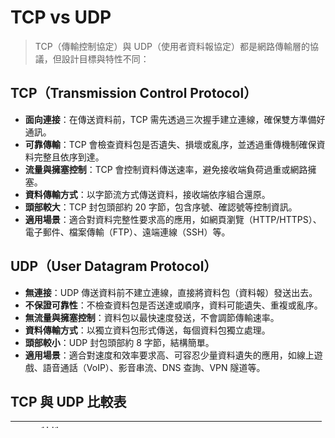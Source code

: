 # TCP vs UDP

> TCP（傳輸控制協定）與 UDP（使用者資料報協定）都是網路傳輸層的協議，但設計目標與特性不同：

## TCP（Transmission Control Protocol）

- **面向連接**：在傳送資料前，TCP 需先透過三次握手建立連線，確保雙方準備好通訊。
- **可靠傳輸**：TCP 會檢查資料包是否遺失、損壞或亂序，並透過重傳機制確保資料完整且依序到達。
- **流量與擁塞控制**：TCP 會控制資料傳送速率，避免接收端負荷過重或網路擁塞。
- **資料傳輸方式**：以字節流方式傳送資料，接收端依序組合還原。
- **頭部較大**：TCP 封包頭部約 20 字節，包含序號、確認號等控制資訊。
- **適用場景**：適合對資料完整性要求高的應用，如網頁瀏覽（HTTP/HTTPS）、電子郵件、檔案傳輸（FTP）、遠端連線（SSH）等。

## UDP（User Datagram Protocol）

- **無連接**：UDP 傳送資料前不建立連線，直接將資料包（資料報）發送出去。
- **不保證可靠性**：不檢查資料包是否送達或順序，資料可能遺失、重複或亂序。
- **無流量與擁塞控制**：資料包以最快速度發送，不會調節傳輸速率。
- **資料傳輸方式**：以獨立資料包形式傳送，每個資料包獨立處理。
- **頭部較小**：UDP 封包頭部約 8 字節，結構簡單。
- **適用場景**：適合對速度和效率要求高、可容忍少量資料遺失的應用，如線上遊戲、語音通話（VoIP）、影音串流、DNS 查詢、VPN 隧道等。

## TCP 與 UDP 比較表

| 特性           | TCP                    | UDP                  |
| -------------- | ---------------------- | -------------------- |
| 連線性         | 面向連接               | 無連接               |
| 傳輸可靠性     | 高，保證資料完整且有序 | 低，不保證資料送達   |
| 流量與擁塞控制 | 有                     | 無                   |
| 傳輸速度       | 較慢                   | 較快                 |
| 頭部大小       | 約 20 字節             | 約 8 字節            |
| 傳輸方式       | 字節流                 | 獨立資料包           |
| 適用場景       | 電子郵件、網頁、FTP 等 | 即時通訊、影音串流等 |

---

總結來說，TCP 適合需要高可靠性和完整性的應用，而 UDP 則適合對速度和效率要求較高且能容忍部分資料遺失的場景[1][2][4][6]。

---

**參考來源:**

[1] https://www.explainthis.io/zh-hant/swe/tcp-udp \
[2] https://www.purevpn.com.tw/blog/tcp-yu-udp-shenme-qubie/ \
[3] https://nordvpn.com/zh/blog/tcp-udp-xieyi-bijiao/ \
[4] https://ithelp.ithome.com.tw/articles/10294859 \
[5] https://lightningxvpn.com/blog/tw/tcp-vs-udp-tw/ \
[6] https://jaminzhang.github.io/network/The-Difference-Between-TCP-And-UDP-Protocol/ \
[7] https://www.yasssssblog.com/2020/10/04/ithome-30-21-tcp-udp/ \
[8] https://www.purevpn.com/zh/blog/tcp-yu-udp-de-qubie/

---

[返回目錄](./../README.md)
